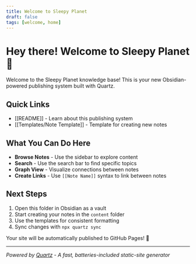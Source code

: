 ```yaml
---
title: Welcome to Sleepy Planet
draft: false
tags: [welcome, home]
---
```


# Hey there! Welcome to Sleepy Planet 🌙

Welcome to the Sleepy Planet knowledge base! This is your new Obsidian-powered publishing system built with Quartz.

## Quick Links

- [[README]] - Learn about this publishing system
- [[Templates/Note Template]] - Template for creating new notes

## What You Can Do Here

- **Browse Notes** - Use the sidebar to explore content
- **Search** - Use the search bar to find specific topics
- **Graph View** - Visualize connections between notes
- **Create Links** - Use `[[Note Name]]` syntax to link between notes

## Next Steps

1. Open this folder in Obsidian as a vault
2. Start creating your notes in the `content` folder
3. Use the templates for consistent formatting
4. Sync changes with `npx quartz sync`

Your site will be automatically published to GitHub Pages! 🚀

---

*Powered by [Quartz](https://quartz.jzhao.xyz/) - A fast, batteries-included static-site generator*
